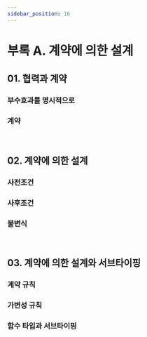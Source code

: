 ```yaml
---
sidebar_position: 16
---
```


# 부록 A. 계약에 의한 설계

## 01. 협력과 계약

### 부수효과를 명시적으로

### 계약

<br/>

## 02. 계약에 의한 설계

### 사전조건

### 사후조건

### 불변식

<br/>

## 03. 계약에 의한 설계와 서브타이핑

### 계약 규칙

### 가변성 규칙

### 함수 타입과 서브타이핑